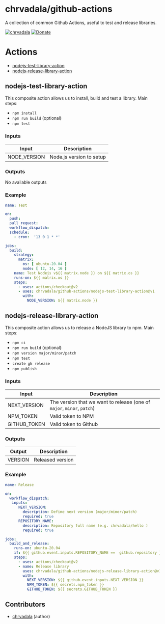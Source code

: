 # chrvadala/github-actions

A collection of common Github Actions, useful to test and release libraries. 

[![chrvadala](https://img.shields.io/badge/website-chrvadala-orange.svg)](https://chrvadala.github.io)
[![Donate](https://img.shields.io/badge/donate-PayPal-green.svg)](https://www.paypal.me/chrvadala/25)

# Actions
- [nodejs-test-library-action](https://github.com/chrvadala/github-actions#nodejs-test-library-action)
- [nodejs-release-library-action](https://github.com/chrvadala/github-actions#nodejs-release-library-action)

## nodejs-test-library-action

This composite action allows us to install, build and test a library.
Main steps:
- `npm install`
- `npm run build` (optional)
- `npm test`

### Inputs
| Input        | Description                  |
|--------------|------------------------------|
| NODE_VERSION | Node.js version to setup     |

### Outputs
No available outputs

### Example
```yaml
name: Test

on:
  push:
  pull_request:
  workflow_dispatch:
  schedule:
    - cron:  '13 0 1 * *'

jobs:
  build:
    strategy:
      matrix:
        os: [ ubuntu-20.04 ]
        node: [ 12, 14, 16 ]
    name: Test Nodejs v${{ matrix.node }} on ${{ matrix.os }}
    runs-on: ${{ matrix.os }}
    steps:
      - uses: actions/checkout@v2
      - uses: chrvadala/github-actions/nodejs-test-library-action@v1
        with:
          NODE_VERSION: ${{ matrix.node }}
```

## nodejs-release-library-action

This composite action allows us to release a NodeJS library to npm.
Main steps:
- `npm ci`
- `npm run build` (optional)
- `npm version major/minor/patch`
- `npm test`
- `create gh release`
- `npm publish`


### Inputs
| Input        | Description                                                            |
|--------------|------------------------------------------------------------------------|
| NEXT_VERSION | The version that we want to release (one of `major`, `minor`, `patch`) |
| NPM_TOKEN    | Valid token to NPM                                                     |
| GITHUB_TOKEN | Valid token to Github                                                  |

### Outputs
| Output  | Description      |
|---------|------------------|
| VERSION | Released version |

### Example
```yaml
name: Release

on:
  workflow_dispatch:
   inputs:
      NEXT_VERSION:
        description: Define next version (major/minor/patch)
        required: true
      REPOSITORY_NAME:
        description: Repository full name (e.g. chrvadala/hello )
        required: true

jobs:
  build_and_release:
    runs-on: ubuntu-20.04
    if: ${{ github.event.inputs.REPOSITORY_NAME ==  github.repository }}
    steps:
      - uses: actions/checkout@v2
      - name: Release library
        uses: chrvadala/github-actions/nodejs-release-library-action@v1
        with:
          NEXT_VERSION: ${{ github.event.inputs.NEXT_VERSION }}
          NPM_TOKEN: ${{ secrets.npm_token }}
          GITHUB_TOKEN: ${{ secrets.GITHUB_TOKEN }}
```


## Contributors
- [chrvadala](https://github.com/chrvadala) (author)
